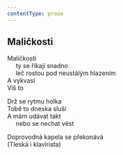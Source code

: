 ```yaml
---
contentType: prose
---
```


## Maličkosti

Maličkosti  
     ty se říkají snadno  
     leč rostou pod neustálým hlazením  
A vykvasí  
Víš to

Drž se rytmu holka  
Tobě to dneska sluší  
A mám udávat takt  
     nebo se nechat vést

Doprovodná kapela se překonává  
(Tleská i klavírista)
